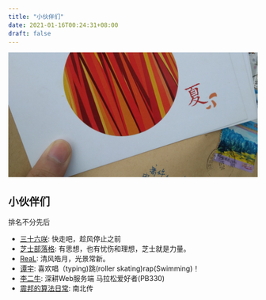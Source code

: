 ```yaml
---
title: "小伙伴们"
date: 2021-01-16T00:24:31+08:00
draft: false
---
```


![一封纸笺](letter-from-friend.jpg)

## 小伙伴们

排名不分先后

- [三十六咲](https://sanshiliuxiao.top/): 快走吧，趁风停止之前
- [芝士部落格](https://chee5e.space/): 有思想，也有忧伤和理想，芝士就是力量。
- [ReaL](https://rea.ink/): 清风皓月，光景常新。
- [谭宇](https://jdragon.club/): 喜欢唱（typing)跳(roller skating)rap(Swimming)！
- [李二牛](https://www.jianshu.com/u/af3a36ae8d16): 深耕Web服务端 马拉松爱好者(PB330)
- [震邦的算法日常](https://www.i-lab.top/): 南北传
